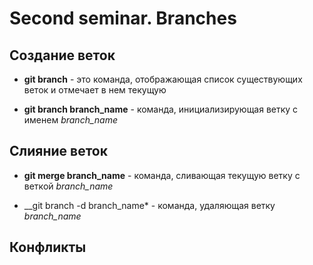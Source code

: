 # Second seminar. Branches

## Создание веток

* __git branch__ -  это команда, отображающая список существующих веток и отмечает в нем текущую

* __git branch branch_name__ - команда, инициализирующая ветку с именем *branch_name*

## Слияние веток

* __git merge branch_name__ - команда, сливающая текущую ветку с веткой *branch_name*

* __git branch -d branch_name* - команда, удаляющая ветку *branch_name*

## Конфликты